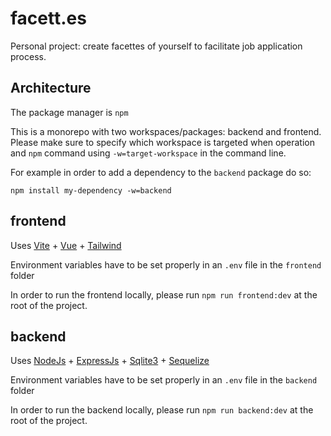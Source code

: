 # facett.es

Personal project: create facettes of yourself to facilitate job application process.

## Architecture

The package manager is `npm`

This is a monorepo with two workspaces/packages: backend and frontend. Please make sure to specify which workspace is targeted when operation and `npm` command using `-w=target-workspace` in the command line.

For example in order to add a dependency to the `backend` package do so:

```
npm install my-dependency -w=backend
```

## frontend

Uses [Vite](https://vitejs.dev) + [Vue](https://vuejs.org/) + [Tailwind](https://tailwindcss.com)

Environment variables have to be set properly in an `.env` file in the `frontend` folder

In order to run the frontend locally, please run `npm run frontend:dev` at the root of the project.

## backend

Uses [NodeJs](https://nodejs.org) + [ExpressJs](http://expressjs.com/) + [Sqlite3](https://www.sqlite.org/) + [Sequelize](https://sequelize.org)

Environment variables have to be set properly in an `.env` file in the `backend` folder

In order to run the backend locally, please run `npm run backend:dev` at the root of the project.